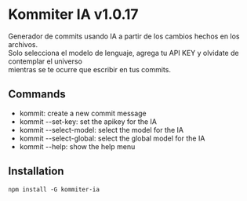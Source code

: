 # Kommiter IA v1.0.17
Generador de commits usando IA a partir de los cambios hechos en los archivos.<br/>
Solo selecciona el modelo de lenguaje, agrega tu API KEY y olvidate de contemplar el universo<br/>
mientras se te ocurre que escribir en tus commits.


## Commands
- kommit: create a new commit message
- kommit --set-key: set the apikey for the IA
- kommit --select-model: select the model for the IA
- kommit --select-global: select the global model for the IA
- kommit --help: show the help menu


## Installation
    npm install -G kommiter-ia
